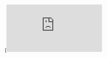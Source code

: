 [![Open in Visual Studio Code](https://github.com/ProfAntolli/jogo-da-memoria-em-javascript-puro-JotaKey/blob/main/jogo%20da%20memoria/game/index.html)
